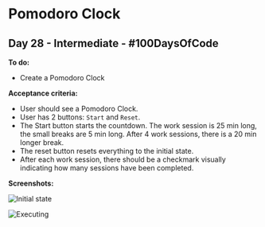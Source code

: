 # Pomodoro Clock
## Day 28 - Intermediate - \#100DaysOfCode

**To do:**
* Create a Pomodoro Clock

**Acceptance criteria:**
* User should see a Pomodoro Clock.
* User has 2 buttons: `Start` and `Reset`.
* The Start button starts the countdown. The work session is 25 min long, the small breaks are 5 min long. 
After 4 work sessions, there is a 20 min longer break.
* The reset button resets everything to the initial state.
* After each work session, there should be a checkmark visually indicating how many sessions have been completed.

**Screenshots:**

![Initial state]()

![Executing]()
